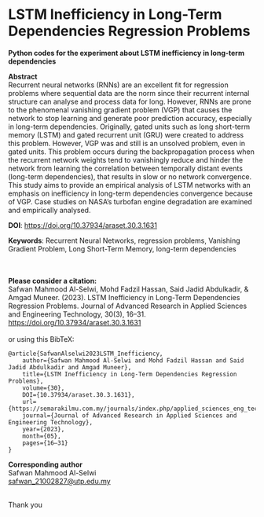 # LSTM Inefficiency in Long-Term Dependencies Regression Problems
**Python codes for the experiment about LSTM inefficiency in long-term dependencies**

**Abstract**
<br>Recurrent neural networks (RNNs) are an excellent fit for regression problems where sequential data are the norm since their recurrent internal structure can analyse and process data for long. However, RNNs are prone to the phenomenal vanishing gradient problem (VGP) that causes the network to stop learning and generate poor prediction accuracy, especially in long-term dependencies. Originally, gated units such as long short-term memory (LSTM) and gated recurrent unit (GRU) were created to address this problem. However, VGP was and still is an unsolved problem, even in gated units. This problem occurs during the backpropagation process when the recurrent network weights tend to vanishingly reduce and hinder the network from learning the correlation between temporally distant events (long-term dependencies), that results in slow or no network convergence. This study aims to provide an empirical analysis of LSTM networks with an emphasis on inefficiency in long-term dependencies convergence because of VGP. Case studies on NASA’s turbofan engine degradation are examined and empirically analysed.

**DOI**: https://doi.org/10.37934/araset.30.3.1631


**Keywords**: Recurrent Neural Networks, regression problems, Vanishing Gradient Problem, Long Short-Term Memory, long-term dependencies


<br><br>
**Please consider a citation:**
<br>
Safwan Mahmood Al-Selwi, Mohd Fadzil Hassan, Said Jadid Abdulkadir, & Amgad Muneer. (2023). LSTM Inefficiency in Long-Term Dependencies Regression Problems. Journal of Advanced Research in Applied Sciences and Engineering Technology, 30(3), 16–31. https://doi.org/10.37934/araset.30.3.1631
<br><br>
or using this BibTeX:
```
@article{SafwanAlselwi2023LSTM_Inefficiency, 
	author={Safwan Mahmood Al-Selwi and Mohd Fadzil Hassan and Said Jadid Abdulkadir and Amgad Muneer}, 
	title={LSTM Inefficiency in Long-Term Dependencies Regression Problems}, 
	volume={30}, 
    DOI={10.37934/araset.30.3.1631},	
    url={https://semarakilmu.com.my/journals/index.php/applied_sciences_eng_tech/article/view/1477}, 
	journal={Journal of Advanced Research in Applied Sciences and Engineering Technology}, 
	year={2023}, 
	month={05}, 
	pages={16–31}
}
```

**Corresponding author**
<br>Safwan Mahmood Al-Selwi
<br>safwan_21002827@utp.edu.my

<br>Thank you
